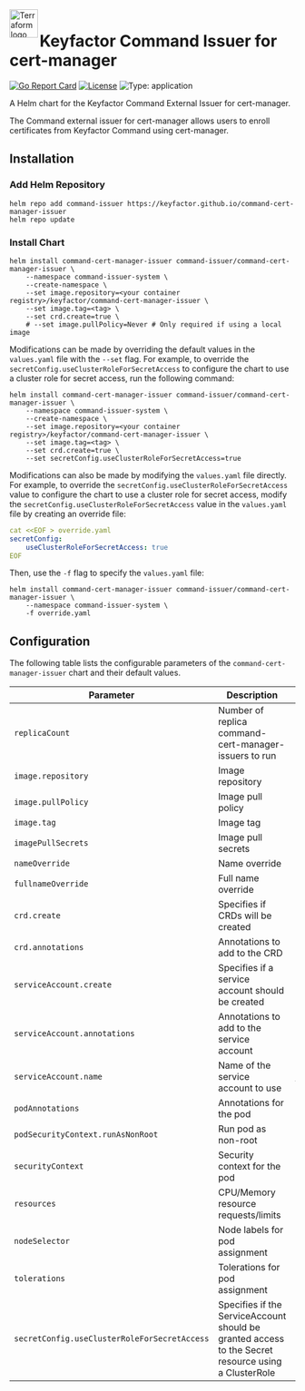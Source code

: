 <a href="https://kubernetes.io">
    <img src="https://raw.githubusercontent.com/cert-manager/cert-manager/d53c0b9270f8cd90d908460d69502694e1838f5f/logo/logo-small.png" alt="Terraform logo" title="K8s" align="left" height="50" />
</a>

# Keyfactor Command Issuer for cert-manager

[![Go Report Card](https://goreportcard.com/badge/github.com/Keyfactor/command-cert-manager-issuer)](https://goreportcard.com/report/github.com/Keyfactor/command-cert-manager-issuer)
[![License](https://img.shields.io/badge/License-Apache%202.0-blue.svg)](https://img.shields.io/badge/License-Apache%202.0-blue.svg)
![Type: application](https://img.shields.io/badge/Type-application-informational?style=flat-square)

A Helm chart for the Keyfactor Command External Issuer for cert-manager.

The Command external issuer for cert-manager allows users to enroll certificates from Keyfactor Command using cert-manager.

## Installation

### Add Helm Repository

```shell
helm repo add command-issuer https://keyfactor.github.io/command-cert-manager-issuer
helm repo update
```

### Install Chart

```shell
helm install command-cert-manager-issuer command-issuer/command-cert-manager-issuer \
    --namespace command-issuer-system \
    --create-namespace \
    --set image.repository=<your container registry>/keyfactor/command-cert-manager-issuer \
    --set image.tag=<tag> \
    --set crd.create=true \
    # --set image.pullPolicy=Never # Only required if using a local image
```

Modifications can be made by overriding the default values in the `values.yaml` file with the `--set` flag. For example, to override the `secretConfig.useClusterRoleForSecretAccess` to configure the chart to use a cluster role for secret access, run the following command:

```shell
helm install command-cert-manager-issuer command-issuer/command-cert-manager-issuer \
    --namespace command-issuer-system \
    --create-namespace \
    --set image.repository=<your container registry>/keyfactor/command-cert-manager-issuer \
    --set image.tag=<tag> \
    --set crd.create=true \
    --set secretConfig.useClusterRoleForSecretAccess=true
```

Modifications can also be made by modifying the `values.yaml` file directly. For example, to override the `secretConfig.useClusterRoleForSecretAccess` value to configure the chart to use a cluster role for secret access, modify the `secretConfig.useClusterRoleForSecretAccess` value in the `values.yaml` file by creating an override file:
```yaml
cat <<EOF > override.yaml
secretConfig:
    useClusterRoleForSecretAccess: true
EOF
```
Then, use the `-f` flag to specify the `values.yaml` file:
```shell
helm install command-cert-manager-issuer command-issuer/command-cert-manager-issuer \
    --namespace command-issuer-system \
    -f override.yaml
```

## Configuration

The following table lists the configurable parameters of the `command-cert-manager-issuer` chart and their default values.

| Parameter                                    | Description                                                                                                                              | Default                                               |
|----------------------------------------------|------------------------------------------------------------------------------------------------------------------------------------------|-------------------------------------------------------|
| `replicaCount`                               | Number of replica command-cert-manager-issuers to run                                                                                    | `1`                                                   |
| `image.repository`                           | Image repository                                                                                                                         | `ghcr.io/keyfactor/command-cert-manager-issuer`       |
| `image.pullPolicy`                           | Image pull policy                                                                                                                        | `IfNotPresent`                                        |
| `image.tag`                                  | Image tag                                                                                                                                | `""`                                                  |
| `imagePullSecrets`                           | Image pull secrets                                                                                                                       | `[]`                                                  |
| `nameOverride`                               | Name override                                                                                                                            | `""`                                                  |
| `fullnameOverride`                           | Full name override                                                                                                                       | `""`                                                  |
| `crd.create`                                 | Specifies if CRDs will be created                                                                                                        | `true`                                                |
| `crd.annotations`                            | Annotations to add to the CRD                                                                                                            | `{}`                                                  |
| `serviceAccount.create`                      | Specifies if a service account should be created                                                                                         | `true`                                                |
| `serviceAccount.annotations`                 | Annotations to add to the service account                                                                                                | `{}`                                                  |
| `serviceAccount.name`                        | Name of the service account to use                                                                                                       | `""` (uses the fullname template if `create` is true) |
| `podAnnotations`                             | Annotations for the pod                                                                                                                  | `{}`                                                  |
| `podSecurityContext.runAsNonRoot`            | Run pod as non-root                                                                                                                      | `true`                                                |
| `securityContext`                            | Security context for the pod                                                                                                             | `{}` (with commented out options)                     |
| `resources`                                  | CPU/Memory resource requests/limits                                                                                                      | `{}` (with commented out options)                     |
| `nodeSelector`                               | Node labels for pod assignment                                                                                                           | `{}`                                                  |
| `tolerations`                                | Tolerations for pod assignment                                                                                                           | `[]`                                                  |
| `secretConfig.useClusterRoleForSecretAccess` | Specifies if the ServiceAccount should be granted access to the Secret resource using a ClusterRole                                      | `false`                                               |
